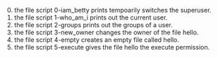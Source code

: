 0. the file script 0-iam_betty prints tempoarily switches the superuser.
1. the file script 1-who_am_i prints out the current user.
2. the file script 2-groups prints out the groups of a user.
3. the file script 3-new_owner changes the owner of the file hello.
4. the file script 4-empty creates an empty file called hello.
5. the file script 5-execute gives the file hello the execute permission.
